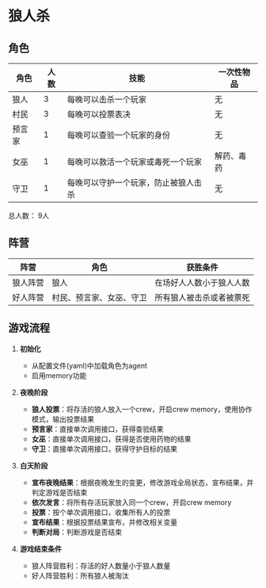 # 狼人杀

## 角色

| 角色 | 人数 | 技能 | 一次性物品 |
| --- | --- | --- | --- |
| 狼人 | 3 | 每晚可以击杀一个玩家 | 无 |
| 村民 | 3 | 每晚可以投票表决 | 无 |
| 预言家 | 1 | 每晚可以查验一个玩家的身份 | 无 |
| 女巫 | 1 | 每晚可以救活一个玩家或毒死一个玩家 | 解药、毒药 |
| 守卫 | 1 | 每晚可以守护一个玩家，防止被狼人击杀 | 无 |

总人数： 9人


## 阵营
| 阵营 | 角色 | 获胜条件 |
| --- | --- | --- |
| 狼人阵营 | 狼人 | 在场好人人数小于狼人人数 |
| 好人阵营 | 村民、预言家、女巫、守卫 | 所有狼人被击杀或者被票死 |

## 游戏流程

1. **初始化**
   - 从配置文件(yaml)中加载角色为agent
   - 启用memory功能

2. **夜晚阶段**
   - **狼人投票**：将存活的狼人放入一个crew，开启crew memory，使用协作模式，输出投票结果
   - **预言家**：直接单次调用接口，获得查验结果
   - **女巫**：直接单次调用接口，获得是否使用药物的结果
   - **守卫**：直接单次调用接口，获得守护目标的结果

3. **白天阶段**
   - **宣布夜晚结果**：根据夜晚发生的变更，修改游戏全局状态，宣布结果，并判定游戏是否结束
   - **依次发言**：将所有存活玩家放入同一个crew，开启crew memory
   - **投票**：按个单次调用接口，收集所有人的投票
   - **宣布结果**：根据投票结果宣布，并修改相关变量
   - **判断对局**：判断游戏是否结束

4. **游戏结束条件**
   - 狼人阵营胜利：存活的好人数量小于狼人数量
   - 好人阵营胜利：所有狼人被淘汰
